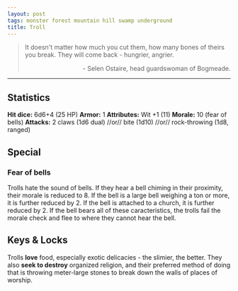 ```yaml
---
layout: post
tags: monster forest mountain hill swamp underground
title: Troll
---
```

>It doesn't matter how much you cut them, how many bones of theirs you break. They will come back - hungrier, angrier.
>
><p style="text-align: right">- Selen Ostaire, head guardswoman of Bogmeade.</p>

***

## Statistics

<b>Hit dice:</b> 6d6+4 (25 HP)
<b>Armor:</b> 1
<b>Attributes:</b> Wit +1 (11)
<b>Morale:</b> 10 (fear of bells)
<b>Attacks:</b> 2 claws (1d6 dual) //or// bite (1d10) //or// rock-throwing (1d8, ranged)

## Special

### Fear of bells
Trolls hate the sound of bells. If they hear a bell chiming in their proximity, their morale is reduced to 8. If the bell is a large bell weighing a ton or more, it is further reduced by 2. If the bell is attached to a church, it is further reduced by 2. If the bell bears all of these caracteristics, the trolls fail the morale check and flee to where they cannot hear the bell.

## Keys & Locks
Trolls <b>love</b> food, especially exotic delicacies - the slimier, the better. They also <b>seek to destroy</b> organized religion, and their preferred method of doing that is throwing meter-large stones to break down the walls of places of worship.
